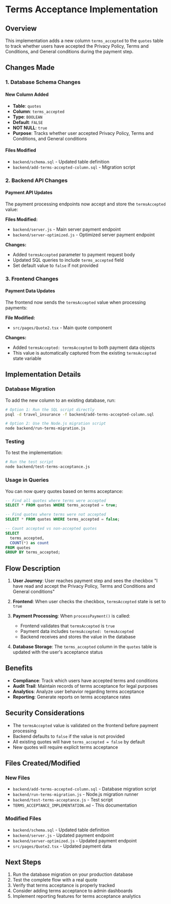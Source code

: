 # Terms Acceptance Implementation

## Overview

This implementation adds a new column `terms_accepted` to the `quotes` table to track whether users have accepted the Privacy Policy, Terms and Conditions, and General conditions during the payment step.

## Changes Made

### 1. Database Schema Changes

#### New Column Added
- **Table**: `quotes`
- **Column**: `terms_accepted`
- **Type**: `BOOLEAN`
- **Default**: `FALSE`
- **NOT NULL**: `true`
- **Purpose**: Tracks whether user accepted Privacy Policy, Terms and Conditions, and General conditions

#### Files Modified
- `backend/schema.sql` - Updated table definition
- `backend/add-terms-accepted-column.sql` - Migration script

### 2. Backend API Changes

#### Payment API Updates
The payment processing endpoints now accept and store the `termsAccepted` value:

**Files Modified:**
- `backend/server.js` - Main server payment endpoint
- `backend/server-optimized.js` - Optimized server payment endpoint

**Changes:**
- Added `termsAccepted` parameter to payment request body
- Updated SQL queries to include `terms_accepted` field
- Set default value to `false` if not provided

### 3. Frontend Changes

#### Payment Data Updates
The frontend now sends the `termsAccepted` value when processing payments:

**File Modified:**
- `src/pages/Quote2.tsx` - Main quote component

**Changes:**
- Added `termsAccepted: termsAccepted` to both payment data objects
- This value is automatically captured from the existing `termsAccepted` state variable

## Implementation Details

### Database Migration

To add the new column to an existing database, run:

```bash
# Option 1: Run the SQL script directly
psql -d travel_insurance -f backend/add-terms-accepted-column.sql

# Option 2: Use the Node.js migration script
node backend/run-terms-migration.js
```

### Testing

To test the implementation:

```bash
# Run the test script
node backend/test-terms-acceptance.js
```

### Usage in Queries

You can now query quotes based on terms acceptance:

```sql
-- Find all quotes where terms were accepted
SELECT * FROM quotes WHERE terms_accepted = true;

-- Find quotes where terms were not accepted
SELECT * FROM quotes WHERE terms_accepted = false;

-- Count accepted vs non-accepted quotes
SELECT 
  terms_accepted,
  COUNT(*) as count
FROM quotes 
GROUP BY terms_accepted;
```

## Flow Description

1. **User Journey**: User reaches payment step and sees the checkbox "I have read and accept the Privacy Policy, Terms and Conditions and General conditions"

2. **Frontend**: When user checks the checkbox, `termsAccepted` state is set to `true`

3. **Payment Processing**: When `processPayment()` is called:
   - Frontend validates that `termsAccepted` is `true`
   - Payment data includes `termsAccepted: termsAccepted`
   - Backend receives and stores the value in the database

4. **Database Storage**: The `terms_accepted` column in the `quotes` table is updated with the user's acceptance status

## Benefits

- **Compliance**: Track which users have accepted terms and conditions
- **Audit Trail**: Maintain records of terms acceptance for legal purposes
- **Analytics**: Analyze user behavior regarding terms acceptance
- **Reporting**: Generate reports on terms acceptance rates

## Security Considerations

- The `termsAccepted` value is validated on the frontend before payment processing
- Backend defaults to `false` if the value is not provided
- All existing quotes will have `terms_accepted = false` by default
- New quotes will require explicit terms acceptance

## Files Created/Modified

### New Files
- `backend/add-terms-accepted-column.sql` - Database migration script
- `backend/run-terms-migration.js` - Node.js migration runner
- `backend/test-terms-acceptance.js` - Test script
- `TERMS_ACCEPTANCE_IMPLEMENTATION.md` - This documentation

### Modified Files
- `backend/schema.sql` - Updated table definition
- `backend/server.js` - Updated payment endpoint
- `backend/server-optimized.js` - Updated payment endpoint
- `src/pages/Quote2.tsx` - Updated payment data

## Next Steps

1. Run the database migration on your production database
2. Test the complete flow with a real quote
3. Verify that terms acceptance is properly tracked
4. Consider adding terms acceptance to admin dashboards
5. Implement reporting features for terms acceptance analytics
